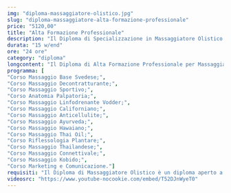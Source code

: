 ```yaml
---
img: "diploma-massaggiatore-olistico.jpg"
slug: "diploma-massaggiatore-alta-formazione-professionale"
price: "5120,00"
title: "Alta Formazione Professionale"
description: "Il Diploma di Specializzazione in Massaggiatore Olistico è un percorso completo composto da 5 corsi ideato per tutti coloro che desiderano diventare massaggiatori qualificati in campo olistico per allargare le proprie conoscenze e poter lavorare all'interno di Centri Benessere, Centri Termali, Spa e Centri Estetici."
durata: "15 w/end"
ore: "24 ore"
category: "diploma"
longcontent: "Il Diploma di Alta Formazione Professionale per Massaggiatori è il percorso più completo per gli aspiranti alla professione di Massaggiatore. Comprende ben 13 tecniche di Massaggio più il corso di Anatomia Palpatoria, indispensabile per ogni buon massaggiatore e un corso di Marketing e Comunicazione, studiato appositamente per gli operatori del benessere, per massimizzare il ritorno del proprio investimento e spianare la strada al raggiungimento del proprio successo."
programma: [
"Corso Massaggio Base Svedese;",
"Corso Massaggio Decontratturante;",
"Corso Massaggio Sportivo;",
"Corso Anatomia Palpatoria;",
"Corso Massaggio Linfodrenante Vodder;",
"Corso Massaggio Californiano;",
"Corso Massaggio Anticellulite;",
"Corso Massaggio Ayurveda;",
"Corso Massaggio Hawaiano;",
"Corso Massaggio Thai Oil;",
"Corso Riflessologia Plantare;",
"Corso Massaggio Thailandese;",
"Corso Massaggio Connettivale;",
"Corso Massaggio Kobido;",
"Corso Marketing e Comunicazione."]
requisiti: "Il Diploma di Massaggiatore Olistico è un diploma aperto a tutti poichè completo e in grado di portare l' allievo con la passione per il mondo del benessere, anche totalmente a digiuno delle tecniche di massaggio, a diventare professionista."
videosrc: "https://www.youtube-nocookie.com/embed/T52DJnWyeT0"
---
```

